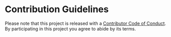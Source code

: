 # Contribution Guidelines

Please note that this project is released with a
[Contributor Code of Conduct](code-of-conduct.md). By participating in this
project you agree to abide by its terms.